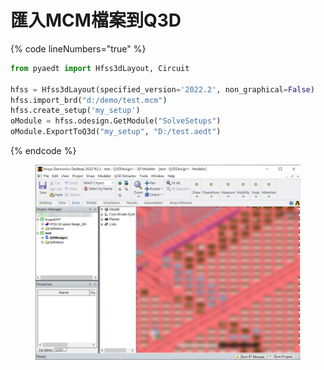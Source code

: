 # 匯入MCM檔案到Q3D

{% code lineNumbers="true" %}
```python
from pyaedt import Hfss3dLayout, Circuit

hfss = Hfss3dLayout(specified_version='2022.2', non_graphical=False)
hfss.import_brd("d:/demo/test.mcm")
hfss.create_setup('my_setup')
oModule = hfss.odesign.GetModule("SolveSetups")
oModule.ExportToQ3d("my_setup", "D:/test.aedt")
```
{% endcode %}

<figure><img src="../../.gitbook/assets/image.png" alt=""><figcaption></figcaption></figure>
